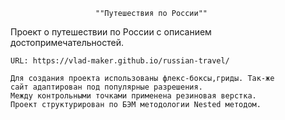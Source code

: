                        ""Путешествия по России""
Проект о путешествии по России с описанием достопримечательностей.

	URL: https://vlad-maker.github.io/russian-travel/

	Для создания проекта использованы флекс-боксы,гриды. Так-же 
	сайт адаптирован под популярные разрешения.
	Между контрольными точками применена резиновая верстка.
	Проект структурирован по БЭМ методологии Nested методом.



